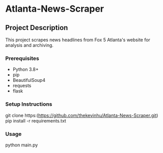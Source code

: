 # Atlanta-News-Scraper

## Project Description
This project scrapes news headlines from Fox 5 Atlanta's website for analysis and archiving.

### Prerequisites
- Python 3.8+
- pip
- BeautifulSoup4
- requests
- flask

### Setup Instructions
git clone https:(https://github.com/thekevinhu/Atlanta-News-Scraper.git)
pip install -r requirements.txt

### Usage
python main.py